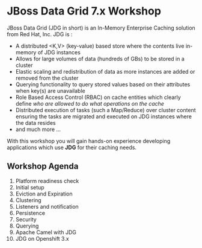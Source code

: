 # JBoss Data Grid 7.x Workshop

JBoss Data Grid \(JDG in short\) is an In-Memory Enterprise Caching solution from Red Hat, Inc. JDG is :

* A distributed &lt;K,V&gt; \(key-value\) based store where the contents live in-memory of JDG instances  
* Allows for large volumes of data \(hundreds of GBs\) to be stored in a cluster
* Elastic scaling and redistribution of data as more instances are added or removed from the cluster
* Querying functionality to query stored values based on their attributes when key\(s\) are unavailable
* Role Based Access Control \(RBAC\) on cache entities which clearly define _who are allowed to do what operations on the cache_
* Distributed execution of tasks \(such a Map/Reduce\) over cluster content ensuring the tasks are migrated and executed on JDG instances where the data resides
* and much more ...

With this workshop you will gain hands-on experience developing applications which use **JDG** for their caching needs.

## Workshop Agenda

1. Platform readiness check 
2. Initial setup 
3. Eviction and Expiration 
4. Clustering
5. Listeners and notification 
6. Persistence 
7. Security 
8. Querying 
9. Apache Camel with JDG
10. JDG on Openshift 3.x



